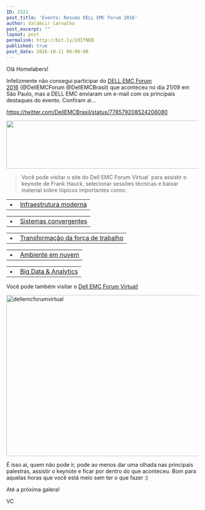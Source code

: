 ```yaml
---
ID: 2321
post_title: 'Evento: Resumo DELL EMC Forum 2016'
author: Valdecir Carvalho
post_excerpt: ""
layout: post
permalink: http://bit.ly/2dIfNEB
published: true
post_date: 2016-10-11 08:00:00
---
```

Olá Homelabers!

Infelizmente não consegui participar do <a href="http://homelaber.com.br/evento-dell-emc-forum-brasil-2016-sao-paulo/">DELL EMC Forum 2016</a> (@DellEMCForum @DellEMCBrasil) que aconteceu no dia 21/09 em São Paulo, mas a DELL EMC enviaram um e-mail com os principais destaques do evento. Confiram ai...

https://twitter.com/DellEMCBrasil/status/778579208524206080

<!--more-->

<img class="alignnone size-medium" src="http://i2.wp.com/homelaber.com.br/site/wp-content/uploads/2016/09/dellemcforumbrasilsaopaulo-banner-2016.png?resize=800%2C126" alt="" width="800" height="126" />

<blockquote>Você pode visitar o site do Dell EMC Forum Virtual  para assistir o keynote de Frank Hauck, selecionar sessões técnicas e baixar material sobre tópicos importantes como:</blockquote>

<table border="0" width="100%" cellspacing="0" cellpadding="0">
<tbody>
<tr>
<td class="m_2063941799666145833mobileBodyFont" valign="top" width="12">•</td>
<td class="m_2063941799666145833mobileBodyFont"><a id="m_20639417996661458331970971_InsertingLinkSelector_a_5339635684199238" href="http://emcinformation.com/etrack.ashx?M=1345.E8CBAA9F-42F8-4EF9-AB48-CA0DBA7FDF7B&amp;L=2985713&amp;URL=https%3a%2f%2fmy.syncplicity.com%2fshare%2fuekqbcsitzylvqy%2f1-Modernize_a_sua_infraestrutura" target="_blank" data-saferedirecturl="https://www.google.com/url?hl=pt-BR&amp;q=http://emcinformation.com/etrack.ashx?M%3D1345.E8CBAA9F-42F8-4EF9-AB48-CA0DBA7FDF7B%26L%3D2985713%26URL%3Dhttps%253a%252f%252fmy.syncplicity.com%252fshare%252fuekqbcsitzylvqy%252f1-Modernize_a_sua_infraestrutura&amp;source=gmail&amp;ust=1476109901199000&amp;usg=AFQjCNH0TLewfyYjYC7vH7ft_Iq4RuFpqg">Infraestrutura moderna</a></td>
</tr>
</tbody>
</table>

<table border="0" width="100%" cellspacing="0" cellpadding="0">
<tbody>
<tr>
<td class="m_2063941799666145833mobileBodyFont" valign="top" width="12">•</td>
<td class="m_2063941799666145833mobileBodyFont"><a id="m_20639417996661458331970971_InsertingLinkSelector_a_7113324509109147" href="http://emcinformation.com/etrack.ashx?M=1345.E8CBAA9F-42F8-4EF9-AB48-CA0DBA7FDF7B&amp;L=2986117&amp;URL=https%3a%2f%2fmy.syncplicity.com%2fshare%2fznpdc0siwic9wyy%2f1-Sistemas_Convergentes" target="_blank" data-saferedirecturl="https://www.google.com/url?hl=pt-BR&amp;q=http://emcinformation.com/etrack.ashx?M%3D1345.E8CBAA9F-42F8-4EF9-AB48-CA0DBA7FDF7B%26L%3D2986117%26URL%3Dhttps%253a%252f%252fmy.syncplicity.com%252fshare%252fznpdc0siwic9wyy%252f1-Sistemas_Convergentes&amp;source=gmail&amp;ust=1476109901199000&amp;usg=AFQjCNHs7eT1_OGfIv_DA0J16mIA4q-LmQ">Sistemas convergentes</a></td>
</tr>
</tbody>
</table>

<table border="0" width="100%" cellspacing="0" cellpadding="0">
<tbody>
<tr>
<td class="m_2063941799666145833mobileBodyFont" valign="top" width="12">•</td>
<td class="m_2063941799666145833mobileBodyFont"><a id="m_20639417996661458331970971_InsertingLinkSelector_a_6668649317659248" href="http://emcinformation.com/etrack.ashx?M=1345.E8CBAA9F-42F8-4EF9-AB48-CA0DBA7FDF7B&amp;L=2986717&amp;URL=https%3a%2f%2fmy.syncplicity.com%2fshare%2fy7strvrl3yyzbjc%2f1-Sua_equipe_esta_pronta_para_o_futuro" target="_blank" data-saferedirecturl="https://www.google.com/url?hl=pt-BR&amp;q=http://emcinformation.com/etrack.ashx?M%3D1345.E8CBAA9F-42F8-4EF9-AB48-CA0DBA7FDF7B%26L%3D2986717%26URL%3Dhttps%253a%252f%252fmy.syncplicity.com%252fshare%252fy7strvrl3yyzbjc%252f1-Sua_equipe_esta_pronta_para_o_futuro&amp;source=gmail&amp;ust=1476109901199000&amp;usg=AFQjCNGSvDAfTnf9MWLUwB4v-Ojl1zlM9Q">Transformação da força de trabalho</a></td>
</tr>
</tbody>
</table>

<table border="0" width="100%" cellspacing="0" cellpadding="0">
<tbody>
<tr>
<td class="m_2063941799666145833mobileBodyFont" valign="top" width="12">•</td>
<td class="m_2063941799666145833mobileBodyFont"><a id="m_20639417996661458331970971_InsertingLinkSelector_a_9435821227504559" href="http://emcinformation.com/etrack.ashx?M=1345.E8CBAA9F-42F8-4EF9-AB48-CA0DBA7FDF7B&amp;L=2985714&amp;URL=https%3a%2f%2fmy.syncplicity.com%2fshare%2fw8ijldpl3tgz1ub%2f2-Ambiente_em_nuvem" target="_blank" data-saferedirecturl="https://www.google.com/url?hl=pt-BR&amp;q=http://emcinformation.com/etrack.ashx?M%3D1345.E8CBAA9F-42F8-4EF9-AB48-CA0DBA7FDF7B%26L%3D2985714%26URL%3Dhttps%253a%252f%252fmy.syncplicity.com%252fshare%252fw8ijldpl3tgz1ub%252f2-Ambiente_em_nuvem&amp;source=gmail&amp;ust=1476109901200000&amp;usg=AFQjCNGlBJZWw-EX1tnQ6WHwmJodjgf3CA">Ambiente em nuvem</a></td>
</tr>
</tbody>
</table>

<table border="0" width="100%" cellspacing="0" cellpadding="0">
<tbody>
<tr>
<td class="m_2063941799666145833mobileBodyFont" valign="top" width="12">•</td>
<td class="m_2063941799666145833mobileBodyFont"><a id="m_20639417996661458331970971_InsertingLinkSelector_a_600897849168267" href="http://emcinformation.com/etrack.ashx?M=1345.E8CBAA9F-42F8-4EF9-AB48-CA0DBA7FDF7B&amp;L=2986718&amp;URL=https%3a%2f%2fmy.syncplicity.com%2fshare%2fw0in2anei1yq95u%2f1-Big_Data_Analytics" target="_blank" data-saferedirecturl="https://www.google.com/url?hl=pt-BR&amp;q=http://emcinformation.com/etrack.ashx?M%3D1345.E8CBAA9F-42F8-4EF9-AB48-CA0DBA7FDF7B%26L%3D2986718%26URL%3Dhttps%253a%252f%252fmy.syncplicity.com%252fshare%252fw0in2anei1yq95u%252f1-Big_Data_Analytics&amp;source=gmail&amp;ust=1476109901200000&amp;usg=AFQjCNFc2oPp-bOKuDkCG8U-rrj7KeMW7w">Big Data &amp; Analytics</a></td>
</tr>
</tbody>
</table>

Você pode também visitar o <a id="m_20639417996661458331970971_InsertingLinkSelector_a_11795961585372605" href="http://emcinformation.com/etrack.ashx?M=1345.E8CBAA9F-42F8-4EF9-AB48-CA0DBA7FDF7B&amp;L=2983301&amp;URL=http%3a%2f%2fvshow.on24.com%2fvshow%2fEMC3%2fregistration%2f11382%23" target="_blank" data-saferedirecturl="https://www.google.com/url?hl=pt-BR&amp;q=http://emcinformation.com/etrack.ashx?M%3D1345.E8CBAA9F-42F8-4EF9-AB48-CA0DBA7FDF7B%26L%3D2983301%26URL%3Dhttp%253a%252f%252fvshow.on24.com%252fvshow%252fEMC3%252fregistration%252f11382%2523&amp;source=gmail&amp;ust=1476109901200000&amp;usg=AFQjCNF07vzggThNjZs9zH_A1OpSfo6wkA">Dell EMC Forum Virtual!</a>

<img class="aligncenter wp-image-2323 size-full" src="http://homelaber.com.br/site/wp-content/uploads/2016/10/dellemcforumvirtual.png" alt="dellemcforumvirtual" width="800" height="423" />

É isso ai, quem não pode ir, pode ao menos dar uma olhada nas principais palestras, assistir o keynote e ficar por dentro do que aconteceu. Bom para aquelas horas que você está meio sem ter o que fazer :)

Até a próxima galera!

VC

&nbsp;